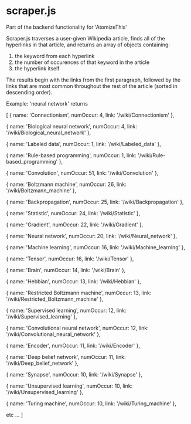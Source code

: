 # scraper.js

Part of the backend functionality for 'AtomizeThis'

Scraper.js traverses a user-given Wikipedia article, finds all of the hyperlinks in that article, and returns an array of objects containing:
  1. the keyword from each hyperlink
  2. the number of occurences of that keyword in the article
  3. the hyperlink itself

The results begin with the links from the first paragraph, followed by the links that are most common throughout the rest of the article (sorted in descending order).

Example: 'neural network' returns

[ { name: 'Connectionism',
    numOccur: 4,
    link: '/wiki/Connectionism' },
    
  { name: 'Biological neural network',
    numOccur: 4,
    link: '/wiki/Biological_neural_network' },
    
  { name: 'Labeled data', numOccur: 1, link: '/wiki/Labeled_data' },
  
  { name: 'Rule-based programming',
    numOccur: 1,
    link: '/wiki/Rule-based_programming' },
    
  { name: 'Convolution', numOccur: 51, link: '/wiki/Convolution' },
  
  { name: 'Boltzmann machine',
    numOccur: 26,
    link: '/wiki/Boltzmann_machine' },
    
  { name: 'Backpropagation',
    numOccur: 25,
    link: '/wiki/Backpropagation' },
    
  { name: 'Statistic', numOccur: 24, link: '/wiki/Statistic' },
  
  { name: 'Gradient', numOccur: 22, link: '/wiki/Gradient' },
  
  { name: 'Neural network',
    numOccur: 20,
    link: '/wiki/Neural_network' },
    
  { name: 'Machine learning',
    numOccur: 16,
    link: '/wiki/Machine_learning' },
    
  { name: 'Tensor', numOccur: 16, link: '/wiki/Tensor' },
  
  { name: 'Brain', numOccur: 14, link: '/wiki/Brain' },
  
  { name: 'Hebbian', numOccur: 13, link: '/wiki/Hebbian' },
  
  { name: 'Restricted Boltzmann machine',
    numOccur: 13,
    link: '/wiki/Restricted_Boltzmann_machine' },
    
  { name: 'Supervised learning',
    numOccur: 12,
    link: '/wiki/Supervised_learning' },
    
  { name: 'Convolutional neural network',
    numOccur: 12,
    link: '/wiki/Convolutional_neural_network' },
    
  { name: 'Encoder', numOccur: 11, link: '/wiki/Encoder' },
  
  { name: 'Deep belief network',
    numOccur: 11,
    link: '/wiki/Deep_belief_network' },
    
  { name: 'Synapse', numOccur: 10, link: '/wiki/Synapse' },
  
  { name: 'Unsupervised learning',
    numOccur: 10,
    link: '/wiki/Unsupervised_learning' },
    
  { name: 'Turing machine',
    numOccur: 10,
    link: '/wiki/Turing_machine' },
  
  etc ... ]
